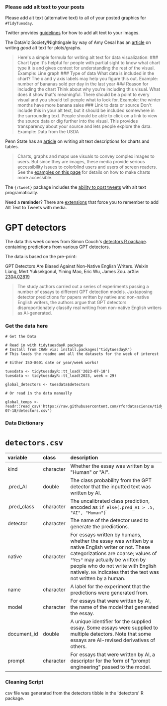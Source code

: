 ### Please add alt text to your posts

Please add alt text (alternative text) to all of your posted graphics
for `#TidyTuesday`.

Twitter provides
[guidelines](https://help.twitter.com/en/using-twitter/picture-descriptions)
for how to add alt text to your images.

The DataViz Society/Nightingale by way of Amy Cesal has an
[article](https://medium.com/nightingale/writing-alt-text-for-data-visualization-2a218ef43f81)
on writing *good* alt text for plots/graphs.

> Here's a simple formula for writing alt text for data visualization:
> \### Chart type It's helpful for people with partial sight to know
> what chart type it is and gives context for understanding the rest of
> the visual. Example: Line graph \### Type of data What data is
> included in the chart? The x and y axis labels may help you figure
> this out. Example: number of bananas sold per day in the last year
> \### Reason for including the chart Think about why you're including
> this visual. What does it show that's meaningful. There should be a
> point to every visual and you should tell people what to look for.
> Example: the winter months have more banana sales \### Link to data or
> source Don't include this in your alt text, but it should be included
> somewhere in the surrounding text. People should be able to click on a
> link to view the source data or dig further into the visual. This
> provides transparency about your source and lets people explore the
> data. Example: Data from the USDA

Penn State has an
[article](https://accessibility.psu.edu/images/charts/) on writing alt
text descriptions for charts and tables.

> Charts, graphs and maps use visuals to convey complex images to users.
> But since they are images, these media provide serious accessibility
> issues to colorblind users and users of screen readers. See the
> [examples on this page](https://accessibility.psu.edu/images/charts/)
> for details on how to make charts more accessible.

The `{rtweet}` package includes the [ability to post
tweets](https://docs.ropensci.org/rtweet/reference/post_tweet.html) with
alt text programatically.

Need a **reminder**? There are
[extensions](https://chrome.google.com/webstore/detail/twitter-required-alt-text/fpjlpckbikddocimpfcgaldjghimjiik/related)
that force you to remember to add Alt Text to Tweets with media.

# GPT detectors 

The data this week comes from Simon Couch's [detectors R package](https://github.com/simonpcouch/detectors/). containing predictions from various GPT detectors. 

The data is based on the pre-print:

GPT Detectors Are Biased Against Non-Native English Writers. Weixin Liang, Mert Yuksekgonul, Yining Mao, Eric Wu, James Zou. arXiv: [2304.02819](https://arxiv.org/abs/2304.02819)

> The study authors carried out a series of experiments passing a number of essays to different GPT detection models. Juxtaposing detector predictions for papers written by native and non-native English writers, the authors argue that GPT detectors disproportionately classify real writing from non-native English writers as AI-generated.



### Get the data here

```{r}
# Get the Data

# Read in with tidytuesdayR package 
# Install from CRAN via: install.packages("tidytuesdayR")
# This loads the readme and all the datasets for the week of interest

# Either ISO-8601 date or year/week works!

tuesdata <- tidytuesdayR::tt_load('2023-07-18')
tuesdata <- tidytuesdayR::tt_load(2023, week = 29)

global_detectors <- tuesdata$detectors

# Or read in the data manually

global_temps <- readr::read_csv('https://raw.githubusercontent.com/rfordatascience/tidytuesday/master/data/2023/2023-07-18/detectors.csv')

```

### Data Dictionary

# `detectors.csv`

|variable    |class     |description |
|:-----------|:---------|:-----------|
|kind        |character |Whether the essay was written by a "Human" or "AI".      |
|.pred_AI    |double    |The class probability from the GPT detector that the inputted text was written by AI. |
|.pred_class |character |The uncalibrated class prediction, encoded as `if_else(.pred_AI > .5, "AI", "Human")` |
|detector    |character |The name of the detector used to generate the predictions. |
|native      |character |For essays written by humans, whether the essay was written by a native English writer or not. These categorizations are coarse; values of `"Yes"` may actually be written by people who do not write with English natively. `NA` indicates that the text was not written by a human.   |
|name        |character |A label for the experiment that the predictions were generated from. |
|model       |character |For essays that were written by AI, the name of the model that generated the essay.  |
|document_id |double    |A unique identifier for the supplied essay. Some essays were supplied to multiple detectors. Note that some essays are AI-revised derivatives of others. |
|prompt      |character |For essays that were written by AI, a descriptor for the form of "prompt engineering" passed to the model. |

### Cleaning Script

csv file was generated from the detectors tibble in the 'detectors' R package. 
